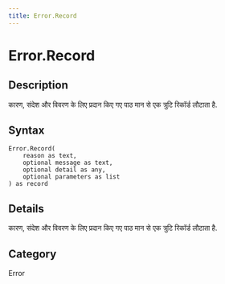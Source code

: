 ```yaml
---
title: Error.Record
---
```


# Error.Record


## Description

कारण, संदेश और विवरण के लिए प्रदान किए गए पाठ मान से एक त्रुटि रिकॉर्ड लौटाता है.


## Syntax

```powerquery
Error.Record(
    reason as text,
    optional message as text,
    optional detail as any,
    optional parameters as list
) as record
```


## Details

कारण, संदेश और विवरण के लिए प्रदान किए गए पाठ मान से एक त्रुटि रिकॉर्ड लौटाता है.



## Category
Error
